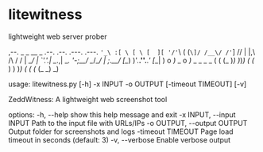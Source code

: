# litewitness
lightweight web server prober

 ,--.  _   _   __  _ .--.   .--.  .---.  .---.
`'_\ :[ \ [ \ [  ][ '/'`\ \( (`\]/ /__\/ /'`\]
// | |,\ \/\ \/ /  | \__/ | `'.'.| \__.,| \__.
'-;__/ \__/\__/   | ;.__/ [\__) )'.__.''.___.'
                  [__|
                       ) o _)_ _        o _)_ _   _   _  _
                      (  ( (_ )_) )_)_) ( (_ ) ) )_) (  (
                             (_                 (_   _) _)

usage: litewitness.py [-h] -x INPUT -o OUTPUT [-timeout TIMEOUT] [-v]

ZeddWitness: A lightweight web screenshot tool

options:
  -h, --help            show this help message and exit
  -x INPUT, --input INPUT
                        Path to the input file with URLs/IPs
  -o OUTPUT, --output OUTPUT
                        Output folder for screenshots and logs
  -timeout TIMEOUT      Page load timeout in seconds (default: 3)
  -v, --verbose         Enable verbose output
